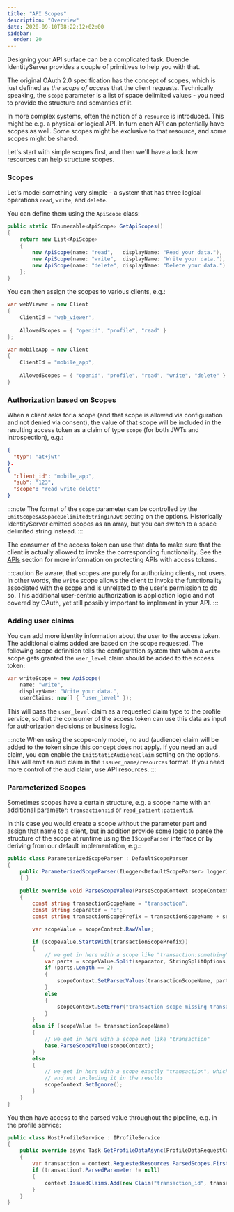 ```yaml
---
title: "API Scopes"
description: "Overview"
date: 2020-09-10T08:22:12+02:00
sidebar:
  order: 20
---
```


Designing your API surface can be a complicated task. Duende IdentityServer provides a couple of primitives to help you
with that.

The original OAuth 2.0 specification has the concept of scopes, which is just defined as *the scope of access* that the
client requests.
Technically speaking, the `scope` parameter is a list of space delimited values - you need to provide the structure and
semantics of it.

In more complex systems, often the notion of a `resource` is introduced. This might be e.g. a physical or logical API.
In turn each API can potentially have scopes as well. Some scopes might be exclusive to that resource, and some scopes
might be shared.

Let's start with simple scopes first, and then we'll have a look how resources can help structure scopes.

### Scopes

Let's model something very simple - a system that has three logical operations `read`, `write`, and `delete`.

You can define them using the `ApiScope` class:

```cs
public static IEnumerable<ApiScope> GetApiScopes()
{
    return new List<ApiScope>
    {
        new ApiScope(name: "read",   displayName: "Read your data."),
        new ApiScope(name: "write",  displayName: "Write your data."),
        new ApiScope(name: "delete", displayName: "Delete your data.")
    };
}
```

You can then assign the scopes to various clients, e.g.:

```cs
var webViewer = new Client
{
    ClientId = "web_viewer",
    
    AllowedScopes = { "openid", "profile", "read" }
};

var mobileApp = new Client
{
    ClientId = "mobile_app",
    
    AllowedScopes = { "openid", "profile", "read", "write", "delete" }
}
```

### Authorization based on Scopes

When a client asks for a scope (and that scope is allowed via configuration and not denied via consent),
the value of that scope will be included in the resulting access token as a claim of type `scope` (for both JWTs and
introspection), e.g.:

```json
{
  "typ": "at+jwt"
}.
{
  "client_id": "mobile_app",
  "sub": "123",
  "scope": "read write delete"
}
```

:::note
The format of the `scope` parameter can be controlled by the `EmitScopesAsSpaceDelimitedStringInJwt` setting on the
options.
Historically IdentityServer emitted scopes as an array, but you can switch to a space delimited string instead.
:::

The consumer of the access token can use that data to make sure that the client is actually allowed to invoke the
corresponding functionality. See the [APIs](/identityserver/v7/apis) section for more information on protecting APIs
with access tokens.

:::caution
Be aware, that scopes are purely for authorizing clients, not users. In other words, the `write` scope allows the client
to invoke the functionality associated with the scope and is unrelated to the user's permission to do so. This
additional user-centric authorization is application logic and not covered by OAuth, yet still possibly important to
implement in your API.
:::

### Adding user claims

You can add more identity information about the user to the access token.
The additional claims added are based on the scope requested.
The following scope definition tells the configuration system that when a `write` scope gets granted the `user_level`
claim should be added to the access token:

```cs
var writeScope = new ApiScope(
    name: "write",
    displayName: "Write your data.",
    userClaims: new[] { "user_level" });
```

This will pass the `user_level` claim as a requested claim type to the profile service,
so that the consumer of the access token can use this data as input for authorization decisions or business logic.

:::note
When using the scope-only model, no aud (audience) claim will be added to the token since this concept does not apply.
If you need an aud claim, you can enable the `EmitStaticAudienceClaim` setting on the options. This will emit an aud
claim in the `issuer_name/resources` format. If you need more control of the aud claim, use API resources.
:::

### Parameterized Scopes

Sometimes scopes have a certain structure, e.g. a scope name with an additional parameter: `transaction:id` or
`read_patient:patientid`.

In this case you would create a scope without the parameter part and assign that name to a client, but in addition
provide some logic to parse the structure
of the scope at runtime using the `IScopeParser` interface or by deriving from our default implementation, e.g.:

```cs
public class ParameterizedScopeParser : DefaultScopeParser
{
    public ParameterizedScopeParser(ILogger<DefaultScopeParser> logger) : base(logger)
    { }

    public override void ParseScopeValue(ParseScopeContext scopeContext)
    {
        const string transactionScopeName = "transaction";
        const string separator = ":";
        const string transactionScopePrefix = transactionScopeName + separator;

        var scopeValue = scopeContext.RawValue;

        if (scopeValue.StartsWith(transactionScopePrefix))
        {
            // we get in here with a scope like "transaction:something"
            var parts = scopeValue.Split(separator, StringSplitOptions.RemoveEmptyEntries);
            if (parts.Length == 2)
            {
                scopeContext.SetParsedValues(transactionScopeName, parts[1]);
            }
            else
            {
                scopeContext.SetError("transaction scope missing transaction parameter value");
            }
        }
        else if (scopeValue != transactionScopeName)
        {
            // we get in here with a scope not like "transaction"
            base.ParseScopeValue(scopeContext);
        }
        else
        {
            // we get in here with a scope exactly "transaction", which is to say we're ignoring it 
            // and not including it in the results
            scopeContext.SetIgnore();
        }
    }
}
```

You then have access to the parsed value throughout the pipeline, e.g. in the profile service:

```cs
public class HostProfileService : IProfileService
{
    public override async Task GetProfileDataAsync(ProfileDataRequestContext context)
    {
        var transaction = context.RequestedResources.ParsedScopes.FirstOrDefault(x => x.ParsedName == "transaction");
        if (transaction?.ParsedParameter != null)
        {
            context.IssuedClaims.Add(new Claim("transaction_id", transaction.ParsedParameter));
        }
    }
}
```